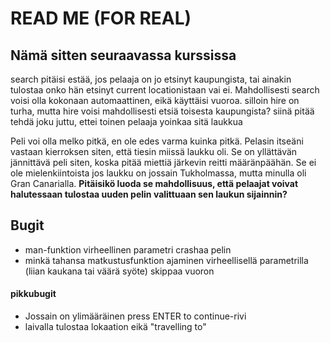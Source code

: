# READ ME (FOR REAL)

## Nämä sitten seuraavassa kurssissa

search pitäisi estää, jos pelaaja on jo etsinyt kaupungista, tai ainakin tulostaa onko hän etsinyt current locationistaan vai ei. Mahdollisesti search voisi olla kokonaan automaattinen, eikä käyttäisi vuoroa. silloin hire on turha, mutta hire voisi mahdollisesti etsiä toisesta kaupungista? siinä pitää tehdä joku juttu, ettei toinen pelaaja yoinkaa sitä laukkua

Peli voi olla melko pitkä, en ole edes varma kuinka pitkä. Pelasin itseäni vastaan kierroksen siten, että tiesin miissä laukku oli. Se on yllättävän jännittävä peli siten, koska pitää miettiä järkevin reitti määränpäähän. Se ei ole mielenkiintoista jos laukku on jossain Tukholmassa, mutta minulla oli Gran Canarialla. **Pitäisikö luoda se mahdollisuus, että pelaajat voivat halutessaan tulostaa uuden pelin valittuaan sen laukun sijainnin?**

## Bugit

- man-funktion virheellinen parametri crashaa pelin
- minkä tahansa matkustusfunktion ajaminen virheellisellä parametrilla (liian kaukana tai väärä syöte) skippaa vuoron

#### pikkubugit

- Jossain on ylimääräinen press ENTER to continue-rivi
- laivalla tulostaa lokaation eikä "travelling to"